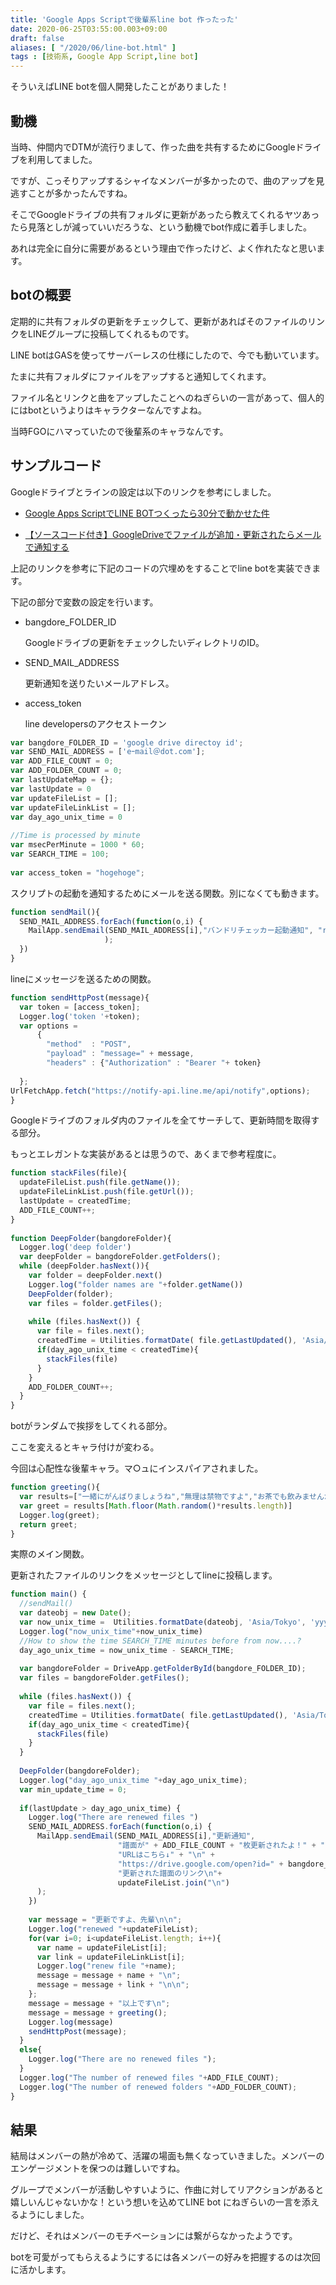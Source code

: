 ```yaml
---
title: 'Google Apps Scriptで後輩系line bot 作ったった'
date: 2020-06-25T03:55:00.003+09:00
draft: false
aliases: [ "/2020/06/line-bot.html" ]
tags : [技術系, Google App Script,line bot]
---
```



そういえばLINE botを個人開発したことがありました！



## 動機[](#動機 "動機")


当時、仲間内でDTMが流行りまして、作った曲を共有するためにGoogleドライブを利用してました。

ですが、こっそりアップするシャイなメンバーが多かったので、曲のアップを見逃すことが多かったんですね。

そこでGoogleドライブの共有フォルダに更新があったら教えてくれるヤツあったら見落としが減っていいだろうな、という動機でbot作成に着手しました。

あれは完全に自分に需要があるという理由で作ったけど、よく作れたなと思います。

## botの概要[](#botの概要 "botの概要")


定期的に共有フォルダの更新をチェックして、更新があればそのファイルのリンクをLINEグループに投稿してくれるものです。

LINE botはGASを使ってサーバーレスの仕様にしたので、今でも動いています。

たまに共有フォルダにファイルをアップすると通知してくれます。

ファイル名とリンクと曲をアップしたことへのねぎらいの一言があって、個人的にはbotというよりはキャラクターなんですよね。

当時FGOにハマっていたので後輩系のキャラなんです。

## サンプルコード[](#サンプルコード "サンプルコード")


Googleドライブとラインの設定は以下のリンクを参考にしました。

*   [Google Apps ScriptでLINE BOTつくったら30分で動かせた件](https://qiita.com/hakshu/items/55c2584cf82718f47464)
    
*   [【ソースコード付き】GoogleDriveでファイルが追加・更新されたらメールで通知する](https://boomin.yokohama/archives/797)
    

上記のリンクを参考に下記のコードの穴埋めをすることでline botを実装できます。

下記の部分で変数の設定を行います。

*   bangdore\_FOLDER\_ID
    
    Googleドライブの更新をチェックしたいディレクトリのID。
    

*   SEND\_MAIL\_ADDRESS
    
    更新通知を送りたいメールアドレス。
    
*   access\_token
    
    line developersのアクセストークン
    

```js
var bangdore_FOLDER_ID = 'google drive directoy id';  
var SEND_MAIL_ADDRESS = ['eｰmail＠dot.com'];  
var ADD_FILE_COUNT = 0;  
var ADD_FOLDER_COUNT = 0;  
var lastUpdateMap = {};  
var lastUpdate = 0  
var updateFileList = [];  
var updateFileLinkList = [];  
var day_ago_unix_time = 0  
  
//Time is processed by minute  
var msecPerMinute = 1000 * 60;  
var SEARCH_TIME = 100;  
  
var access_token = "hogehoge";  

```

スクリプトの起動を通知するためにメールを送る関数。別になくても動きます。

```js
function sendMail(){  
  SEND_MAIL_ADDRESS.forEach(function(o,i) {  
    MailApp.sendEmail(SEND_MAIL_ADDRESS[i],"バンドリチェッカー起動通知", "run bandre checker"  
                     );  
  })  
}
```

lineにメッセージを送るための関数。

```js
function sendHttpPost(message){  
  var token = [access_token];  
  Logger.log('token '+token);  
  var options =  
      {  
        "method"  : "POST",  
        "payload" : "message=" + message,  
        "headers" : {"Authorization" : "Bearer "+ token}  
  
  };  
UrlFetchApp.fetch("https://notify-api.line.me/api/notify",options);  
}  

```

Googleドライブのフォルダ内のファイルを全てサーチして、更新時間を取得する部分。

もっとエレガントな実装があるとは思うので、あくまで参考程度に。

```js
function stackFiles(file){  
  updateFileList.push(file.getName());  
  updateFileLinkList.push(file.getUrl());  
  lastUpdate = createdTime;  
  ADD_FILE_COUNT++;  
}  
  
function DeepFolder(bangdoreFolder){  
  Logger.log('deep folder')  
  var deepFolder = bangdoreFolder.getFolders();  
  while (deepFolder.hasNext()){  
    var folder = deepFolder.next()  
    Logger.log("folder names are "+folder.getName())  
    DeepFolder(folder);  
    var files = folder.getFiles();  
  
    while (files.hasNext()) {  
      var file = files.next();  
      createdTime = Utilities.formatDate( file.getLastUpdated(), 'Asia/Tokyo', 'yyyyMMddHHmm');  
      if(day_ago_unix_time < createdTime){  
        stackFiles(file)  
      }  
    }  
    ADD_FOLDER_COUNT++;  
  }  
}
```

botがランダムで挨拶をしてくれる部分。

ここを変えるとキャラ付けが変わる。

今回は心配性な後輩キャラ。マ○ュにインスパイアされました。

```js
function greeting(){  
  var results=["一緒にがんばりましょうね","無理は禁物ですよ","お茶でも飲みませんか？","私はちゃんと分かってますから","食事はきちんと取りましょうね","頑張ってますね","いい加減にしましょうね？"];  
  var greet = results[Math.floor(Math.random()*results.length)]  
  Logger.log(greet);  
  return greet;  
}
```

実際のメイン関数。

更新されたファイルのリンクをメッセージとしてlineに投稿します。

```js
function main() {  
  //sendMail()  
  var dateobj = new Date();  
  var now_unix_time =  Utilities.formatDate(dateobj, 'Asia/Tokyo', 'yyyyMMddHHmm');  
  Logger.log("now_unix_time"+now_unix_time)  
  //How to show the time SEARCH_TIME minutes before from now....?  
  day_ago_unix_time = now_unix_time - SEARCH_TIME;  
  
  var bangdoreFolder = DriveApp.getFolderById(bangdore_FOLDER_ID);  
  var files = bangdoreFolder.getFiles();    
  
  while (files.hasNext()) {  
    var file = files.next();  
    createdTime = Utilities.formatDate( file.getLastUpdated(), 'Asia/Tokyo', 'yyyyMMddHHmm');  
    if(day_ago_unix_time < createdTime){  
      stackFiles(file)  
    }      
  }  
  
  DeepFolder(bangdoreFolder);  
  Logger.log("day_ago_unix_time "+day_ago_unix_time);  
  var min_update_time = 0;  
  
  if(lastUpdate > day_ago_unix_time) {  
    Logger.log("There are renewed files ")  
    SEND_MAIL_ADDRESS.forEach(function(o,i) {  
      MailApp.sendEmail(SEND_MAIL_ADDRESS[i],"更新通知",  
                        "譜面が" + ADD_FILE_COUNT + "枚更新されたよ！" + "\n\n" +  
                        "URLはこちら↓" + "\n" +  
                        "https://drive.google.com/open?id=" + bangdore_FOLDER_ID + "\n\n" +  
                        "更新された譜面のリンク\n"+  
                        updateFileList.join("\n")  
      );  
    })  
  
    var message = "更新ですよ、先輩\n\n";  
    Logger.log("renewed "+updateFileList);  
    for(var i=0; i<updateFileList.length; i++){  
      var name = updateFileList[i];  
      var link = updateFileLinkList[i];  
      Logger.log("renew file "+name);  
      message = message + name + "\n";  
      message = message + link + "\n\n";  
    };  
    message = message + "以上です\n";  
    message = message + greeting();  
    Logger.log(message)  
    sendHttpPost(message);  
  }  
  else{  
    Logger.log("There are no renewed files ");  
  }  
  Logger.log("The number of renewed files "+ADD_FILE_COUNT);  
  Logger.log("The number of renewed folders "+ADD_FOLDER_COUNT);  
}  

```

## 結果[](#結果 "結果")


結局はメンバーの熱が冷めて、活躍の場面も無くなっていきました。メンバーのエンゲージメントを保つのは難しいですね。

グループでメンバーが活動しやすいように、作曲に対してリアクションがあると嬉しいんじゃないかな！という想いを込めてLINE bot にねぎらいの一言を添えるようにしました。

だけど、それはメンバーのモチベーションには繋がらなかったようです。

botを可愛がってもらえるようにするには各メンバーの好みを把握するのは次回に活かします。
